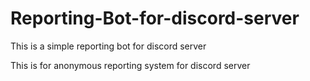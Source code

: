 # Reporting-Bot-for-discord-server
This is a simple reporting bot for discord server


This is for anonymous reporting system for discord server
